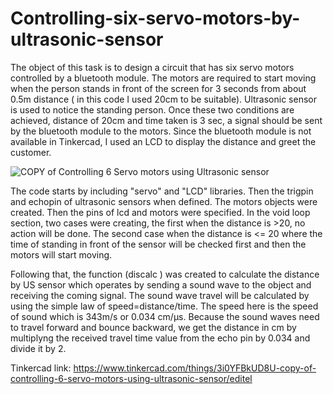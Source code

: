 # Controlling-six-servo-motors-by-ultrasonic-sensor

The object of this task is to design a circuit that has six servo motors controlled by a bluetooth module. The motors are required to start moving when the person stands in front of  the screen for 3 seconds from about 0.5m distance ( in this code I used 20cm to be suitable). Ultrasonic sensor is used to notice the standing person. Once these two conditions are achieved, distance of 20cm and time taken is 3 sec, a signal should be sent by the bluetooth module to the motors. Since the bluetooth module is not available in Tinkercad, I used an LCD to display the distance and greet the customer. 

![COPY of Controlling 6 Servo motors using Ultrasonic sensor]( https://user-images.githubusercontent.com/85887579/125855114-cc8b58c4-595e-4187-98d1-8d3c635df9c9.png)


The code starts by including "servo" and "LCD" libraries. Then the trigpin and echopin of ultrasonic sensors when defined. The motors objects were created. Then the pins of lcd and motors were specified. In the void loop section, two cases were creating, the first when the distance is >20, no action will be done. The second case when the distance is <= 20 where the time of standing in front of the sensor will be checked first and then the motors will start moving. 

Following that, the function (discalc ) was created to calculate the distance by US sensor which operates by sending a sound wave to the object and receiving the coming signal. The sound wave travel will be calculated by using the simple law of speed=distance/time. The speed here is the speed of sound which is 343m/s or 0.034 cm/µs. 
Because the sound waves need to travel forward and bounce backward, we get the distance in cm by multiplyng the received travel time value from the echo pin by 0.034 and divide it by 2.

Tinkercad link: https://www.tinkercad.com/things/3i0YFBkUD8U-copy-of-controlling-6-servo-motors-using-ultrasonic-sensor/editel
